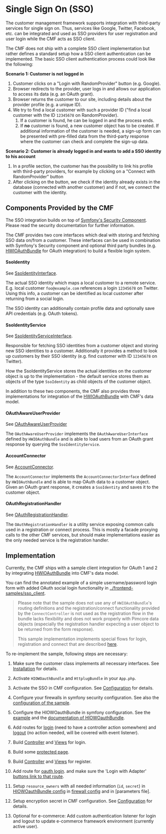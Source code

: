 # Single Sign On (SSO)

The customer management framework supports integration with third-party services for single sign on. Thus, services 
like Google, Twitter, Facebook, etc. can be integrated and used as SSO providers for user registration and user login
while the CMF acts as SSO client. 

The CMF does not ship with a complete SSO client implementation but rather defines a standard setup how a SSO client 
authentication can be implemented. The basic SSO client authentication process could look like the following:

**Scenario 1: Customer is not logged in**

1) Customer clicks on a "Login with RandomProvider" button (e.g. Google). 
2)  Browser redirects to the provider, user logs in and allows our application to access its data (e.g. an OAuth grant).
3)  Browser returns the customer to our site, including details about the provider profile (e.g. a unique ID).
4) We try to find a local customer with such a provider ID ("find a local customer with the ID `12345678` on RandomProvider).      
    1) If a customer is found, he can be logged in and the process ends.
    2) If **no** customer is found, a new customer object has to be created. If additional information of the customer is 
       needed, a sign-up form can be presented with pre-filled data from the third-party response where the customer can
       check and complete the sign-up data. 
       
  
**Scenario 2: Customer is already logged in and wants to add a SSO identity to his account**

1) In a profile section, the customer has the possibility to link his profile with third-party providers, for example by 
  clicking on a "Connect with RandomProvider" button
2) After clicking on the button, we check if the identity already exists in the database (connected with another customer)
  and if not, we connect the customer with the identity. 
  

## Components Provided by the CMF

The SSO integration builds on top of [Symfony's Security Component](https://symfony.com/doc/current/security.html). Please
read the security documentation for further information.

The CMF provides two core interfaces which deal with storing and fetching SSO data on/from a customer. These interfaces can
be used in combination with Symfony's Security component and optional third party bundles (e.g. 
[HWIOAuthBundle](https://github.com/hwi/HWIOAuthBundle) for OAuth integration) to build a flexible login system.  

#### SsoIdentity

See [SsoIdentityInterface](https://github.com/pimcore/customer-data-framework/blob/master/src/Model/SsoIdentityInterface.php).

The actual SSO identity which maps a local customer to a remote service. E.g. local customer `foo@example.com` references a login
`12345678` on Twitter. Using this info, a customer can be identified as local customer after returning from a social login.

The SSO identity can additionally contain profile data and optionally save API credentials (e.g. OAuth tokens). 


#### SsoIdentityService

See [SsoIdentityServiceInterface](https://github.com/pimcore/customer-data-framework/blob/master/src/Security/SsoIdentity/SsoIdentityServiceInterface.php).

Responsible for fetching SSO identities from a customer object and storing new SSO identities to a customer. Additionally it
provides a method to look up customers by their SSO identity (e.g. find customer with ID `12345678` on Twitter).

How the SsoIdentityService stores the actual identities on the customer object is up to the implementation - the default
service stores them as objects of the type `SsoIdentity` as child objects of the customer object.



In addition to these two components, the CMF also provides three implementations for integration of the 
[HWIOAuthBundle](https://github.com/hwi/HWIOAuthBundle) with CMF's data model. 


#### OAuthAwareUserProvider

See [OAuthAwareUserProvider](https://github.com/pimcore/customer-data-framework/blob/master/src/Security/UserProvider/OAuthAwareUserProvider.php)

The `OAuthAwareUserProvider` implements the `OAuthAwareUserInterface` defined by `HWIOAuthBundle` and is able to load
users from an OAuth grant response by querying the `SsoIdentityService`.


#### AccountConnector

See [AccountConnector](https://github.com/pimcore/customer-data-framework/blob/master/src/Security/OAuth/AccountConnector.php).

The `AccountConnector` implements the `AccountConnectorInterface` defined by `HWIOAuthBundle` and is able to map OAuth
data to a customer object. Given an OAuth grant response, it creates a `SsoIdentity` and saves it to the customer object.

#### OAuthRegistrationHandler

See [OAuthRegistrationHandler](https://github.com/pimcore/customer-data-framework/blob/master/src/Security/OAuth/OAuthRegistrationHandler.php#L34).

The `OAuthRegistrationHandler` is a utility service exposing common calls used in a registration or connect process. This
is mostly a facade proxying calls to the other CMF services, but should make implementations easier as the only needed 
service is the registration handler.




## Implementation

Currently, the CMF ships with a sample client integration for OAuth 1 and 2 by integrating 
[HWIOAuthBundle](https://github.com/hwi/HWIOAuthBundle) into CMF's data model. 
 
You can find the annotated example of a simple username/password login form with added OAuth social login functionality in
[../frontend-samples/sso_client](../frontend-samples/sso_client).

> Please note that the sample does not use any of `HWIOAuthBundle`'s routing definitions and the registration/connect functionality
> provided by the `ConnectController` is not used as the registration flow in the bundle lacks flexibility and does not work
> properly with Pimcore data objects (especially the registration handler expecting a user object to be returned from the form response).
> 
> This sample implementation implements special flows for login, registration and connect that are described 
> [here](./19_SSO_Flows.md).   


To re-implement the sample, following steps are necessary: 

1) Make sure the customer class implements all necessary interfaces. See [Installation](./02_Installation.md) for details. 
2) Activate `HIOWOauthBundle` and `HttplugBundle` in your `App.php`. 
3) Activate the SSO in CMF configuration. See [Configuration](./03_Configuration.md) for details. 
4) Configure your firewalls in symfony security configuration. See also the 
   [configuration of the sample](https://github.com/pimcore/customer-data-framework/blob/master/frontend-samples/sso_client/src/AppBundle/Resources/config/pimcore/security.yml#L9).
5) Configure the HIOWOauthBundle in symfony configuration. See the [example](https://github.com/pimcore/customer-data-framework/blob/master/frontend-samples/sso_client/src/AppBundle/Resources/config/pimcore/config.yml#L9) 
   and the [documentation of HIOWOauthBundle](https://github.com/hwi/HWIOAuthBundle/blob/master/Resources/doc/index.md).  
6) Add routes for [login](https://github.com/pimcore/customer-data-framework/blob/master/frontend-samples/sso_client/src/AppBundle/Controller/AuthController.php#L54) (need to have a controller action somewhere) and 
   [logout](https://github.com/pimcore/customer-data-framework/blob/master/frontend-samples/sso_client/src/AppBundle/Resources/config/pimcore/routing.yml#L5) (no action needed, will be covered with event listener).
    
7) Build [Controller](https://github.com/pimcore/customer-data-framework/blob/master/frontend-samples/sso_client/src/AppBundle/Controller/AuthController.php#L62) 
   and [Views](https://github.com/pimcore/customer-data-framework/blob/master/frontend-samples/sso_client/app/Resources/views/Auth/login.html.php) 
   for login. 

8) Build some [protected page](https://github.com/pimcore/customer-data-framework/blob/master/frontend-samples/sso_client/src/AppBundle/Controller/ContentController.php#L38).

9) Build [Controller](https://github.com/pimcore/customer-data-framework/blob/master/frontend-samples/sso_client/src/AppBundle/Controller/AuthController.php#L123) 
   and [Views](https://github.com/pimcore/customer-data-framework/blob/master/frontend-samples/sso_client/app/Resources/views/Auth/register.html.php)
   for register.

10) Add route for [oauth login](https://github.com/pimcore/customer-data-framework/blob/master/frontend-samples/sso_client/src/AppBundle/Resources/config/pimcore/routing.yml#L8). 
    and make sure the 'Login with Adapter' [buttons link to that route](https://github.com/pimcore/customer-data-framework/blob/master/frontend-samples/sso_client/app/Resources/views/Auth/partials/social-login-buttons.html.php#L12-L11). 

11) Setup `resource_owners` with all needed information (`id`, `secret`) in 
   [HIOWOauthBundle config](https://github.com/pimcore/customer-data-framework/blob/master/frontend-samples/sso_client/src/AppBundle/Resources/config/pimcore/config.yml#L14) 
   in [firewall config](https://github.com/pimcore/customer-data-framework/blob/master/frontend-samples/sso_client/src/AppBundle/Resources/config/pimcore/security.yml#L33)
   and in [parameters file]. 
    
12) Setup encryption secret in CMF configuration. See [Configuration](./03_Configuration.md) for details.      
    
13) Optional for e-commerce: Add custom authentication listener for login and logout to update e-commerce framework environment 
   (currently active user). 
   
   
